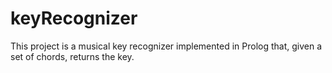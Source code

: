 # keyRecognizer
This project is a musical key recognizer implemented in Prolog that, given a set of chords, returns the key.
